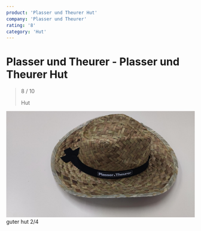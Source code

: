 ```yaml
---
product: 'Plasser und Theurer Hut'
company: 'Plasser und Theurer'
rating: '8'
category: 'Hut'
---
```


# Plasser und Theurer - Plasser und Theurer Hut
>
> 8 / 10
>
> Hut

![Plasser und Theurer Hut](assets\plasser-und-theurer-plasser-und-theurer-hut-7dfaeeaa-ead8-4895-bf88-ad852bbceef1.jpg)
guter hut 2/4

